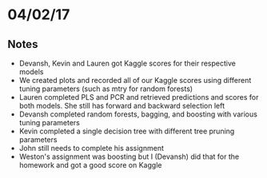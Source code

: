 # 04/02/17

## Notes
* Devansh, Kevin and Lauren got Kaggle scores for their respective models
* We created plots and recorded all of our Kaggle scores using different tuning parameters (such as mtry for random forests)
* Lauren completed PLS and PCR and retrieved predictions and scores for both models. She still has forward and backward selection left
* Devansh completed random forests, bagging, and boosting with various tuning parameters
* Kevin completed a single decision tree with different tree pruning parameters
* John still needs to complete his assignment
* Weston's assignment was boosting but I (Devansh) did that for the homework and got a good score on Kaggle
